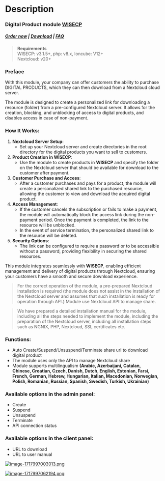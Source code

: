 # Description

### Digital Product module **[WISECP](https://puqcloud.com/link.php?id=78)** 

##### [Order now](https://puqcloud.com/index.php?rp=/store/wisecp-module-digital-product) | [Download](https://download.puqcloud.com/WISECP/Product/PUQ_WISECP-Digital-Product/) | [FAQ](https://faq.puqcloud.com/)


>**Requirements**  
>WISECP: v3.1.5+, php: v8.x, Ioncube: V12+  
>Nextcloud: v20+

### Preface

With this module, your company can offer customers the ability to purchase DIGITAL PRODUCTS, which they can then download from a Nextcloud cloud server.

The module is designed to create a personalized link for downloading a resource (folder) from a pre-configured Nextcloud server. It allows for the creation, blocking, and unblocking of access to digital products, and disables access in case of non-payment.

### How It Works:

1. **Nextcloud Server Setup**:
    - Set up your Nextcloud server and create directories in the root directory for the digital products you want to sell to customers.
2. **Product Creation in WISECP**:
    - Use the module to create products in **WISECP** and specify the folder on the Nextcloud server that should be available for download to the customer after payment.
3. **Customer Purchase and Access**:
    - After a customer purchases and pays for a product, the module will create a personalized shared link to the purchased resource, allowing the customer to view and download the acquired digital product.
4. **Access Management**:
    - If the customer cancels the subscription or fails to make a payment, the module will automatically block the access link during the non-payment period. Once the payment is completed, the link to the resource will be unblocked.
    - In the event of service termination, the personalized shared link to the resource will be deleted.
5. **Security Options**:
    - The link can be configured to require a password or to be accessible without a password, providing flexibility in securing the shared resources.

This module integrates seamlessly with **WISECP**, enabling efficient management and delivery of digital products through Nextcloud, ensuring your customers have a smooth and secure download experience.

>For the correct operation of the module, a pre-prepared Nextcloud installation is required (the module does not assist in the installation of the Nextcloud server and assumes that such installation is ready for operation through API.) Module use Nextcloud API to manage share.

>We have prepared a detailed installation manual for the module, including all the steps needed to implement the module, including the preparation of the Nextcloud server, including all installation steps such as NGNIX, PHP, Nextcloud, SSL certificates etc.

### Functions:

- Auto Create/Suspend/Unsuspend/Terminate share url to download digital product
- The module uses only the API to manage Nextcloud share
- Module supports multilingualism **(Arabic, Azerbaijani, Catalan, Chinese, Croatian, Czech, Danish, Dutch, English, Estonian, Farsi, French, German, Hebrew, Hungarian, Italian, Macedonian, Norwegian, Polish, Romanian, Russian, Spanish, Swedish, Turkish, Ukrainian)**

### Available options in the admin panel:

- Create
- Suspend
- Unsuspend
- Terminate
- API connection status

### Available options in the client panel:

- URL to download
- URL to user manual


[![image-1717997003013.png](https://doc.puq.info/uploads/images/gallery/2024-06/scaled-1680-/image-1717997003013.png)](https://doc.puq.info/uploads/images/gallery/2024-06/image-1717997003013.png)

[![image-1717997062194.png](https://doc.puq.info/uploads/images/gallery/2024-06/scaled-1680-/image-1717997062194.png)](https://doc.puq.info/uploads/images/gallery/2024-06/image-1717997062194.png)

